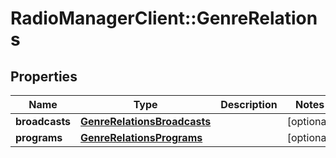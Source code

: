 # RadioManagerClient::GenreRelations

## Properties
Name | Type | Description | Notes
------------ | ------------- | ------------- | -------------
**broadcasts** | [**GenreRelationsBroadcasts**](GenreRelationsBroadcasts.md) |  | [optional] 
**programs** | [**GenreRelationsPrograms**](GenreRelationsPrograms.md) |  | [optional] 


